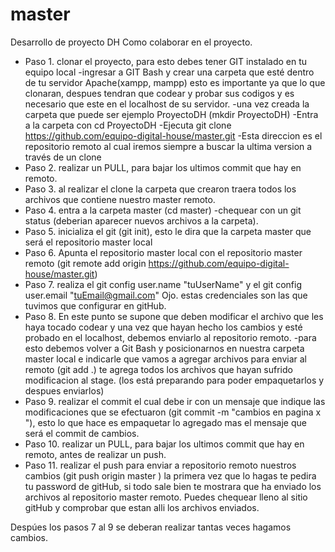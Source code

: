 # master
Desarrollo de proyecto DH
Como colaborar en el proyecto.
- Paso 1. clonar el proyecto, para esto debes tener GIT instalado en tu equipo local
-ingresar a GIT Bash y crear una carpeta que esté dentro de tu servidor Apache(xampp, mampp) esto es importante ya que lo que clonaran, despues tendran que codear y probar sus codigos y es necesario que este en el localhost de su servidor.
-una vez creada la carpeta que puede ser ejemplo ProyectoDH (mkdir ProyectoDH)
-Entra a la carpeta con cd ProyectoDH
-Ejecuta git clone https://github.com/equipo-digital-house/master.git
-Esta direccion es el repositorio remoto al cual iremos siempre a buscar la ultima version a través de un clone
- Paso 2. realizar un PULL, para bajar los ultimos commit que hay en remoto.
- Paso 3. al realizar el clone la carpeta que crearon traera todos los archivos que contiene nuestro master remoto.
- Paso 4. entra a la carpeta master (cd master)
-chequear con un git status (deberian aparecer nuevos archivos a la carpeta).
- Paso 5. inicializa el git (git init), esto le dira que la carpeta master que será el repositorio master local
- Paso 6. Apunta el repositorio master local con el repositorio master remoto (git remote add origin https://github.com/equipo-digital-house/master.git)
- Paso 7. realiza el git config user.name "tuUserName" y el git config user.email "tuEmail@gmail.com"  Ojo. estas credenciales son las que tuvimos que configurar en gitHub.
- Paso 8. En este punto se supone que deben modificar el archivo que les haya tocado codear y una vez que hayan hecho los cambios y esté probado en el localhost, debemos enviarlo al repositorio remoto.
-para esto debemos volver a Git Bash y posicionarnos en nuestra carpeta master local e indicarle que vamos a agregar archivos para enviar al remoto (git add .) te agrega todos los archivos que hayan sufrido modificacion al stage. (los está preparando para poder empaquetarlos y despues enviarlos)
- Paso 9. realizar el commit el cual debe ir con un mensaje que indique las modificaciones que se efectuaron (git commit -m "cambios en pagina x "), esto lo que hace es empaquetar lo agregado mas el mensaje que será el commit de cambios.
- Paso 10. realizar un PULL, para bajar los ultimos commit que hay en remoto, antes de realizar un push.
- Paso 11. realizar el push para enviar a repositorio remoto nuestros cambios (git push origin master ) la primera vez que lo hagas te pedira tu password de gitHub, si todo sale bien te mostrara que ha enviado los archivos al repositorio master remoto. Puedes chequear lleno al sitio gitHub y comprobar que estan alli los archivos enviados.

Despúes los pasos 7 al 9 se deberan realizar tantas veces hagamos cambios.
